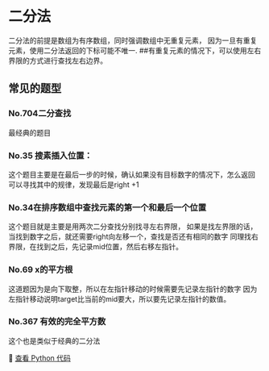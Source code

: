 # 二分法
二分法的前提是数组为有序数组，同时强调数组中无重复元素，
因为一旦有重复元素，使用二分法返回的下标可能不唯一.
##有重复元素的情况下，可以使用左右界限的方式进行查找左右边界。


## 常见的题型
### No.704二分查找
最经典的题目

### No.35 搜素插入位置：
这个题目主要是在最后一步的时候，确认如果没有目标数字的情况下，怎么返回
可以寻找其中的规律，发现最后是right +1 

### No.34在排序数组中查找元素的第一个和最后一个位置
这个题目就是主要是用两次二分查找分别找寻左右界限，
如果是找左界限的话，当找到数字之后，就还需要right向左移一个，查找是否还有相同的数字
同理找右界限，在找到之后，先记录mid位置，然后右移左指针。

### No.69 x的平方根
这道题因为是向下取整，所以在左指针移动的时候需要先记录左指针的数字
因为左指针移动说明target比当前的mid要大，所以要先记录左指针的数值。

### No.367 有效的完全平方数
这个也是类似于经典的二分法

📌 [查看 Python 代码](../templates/二分法.py)

            

